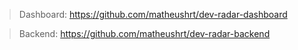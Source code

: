 > Dashboard: https://github.com/matheushrt/dev-radar-dashboard

> Backend: https://github.com/matheushrt/dev-radar-backend